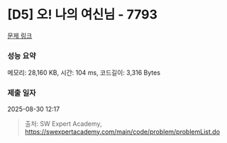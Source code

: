 # [D5] 오! 나의 여신님 - 7793 

[문제 링크](https://swexpertacademy.com/main/code/problem/problemDetail.do?contestProbId=AWsBQpPqMNMDFARG) 

### 성능 요약

메모리: 28,160 KB, 시간: 104 ms, 코드길이: 3,316 Bytes

### 제출 일자

2025-08-30 12:17



> 출처: SW Expert Academy, https://swexpertacademy.com/main/code/problem/problemList.do